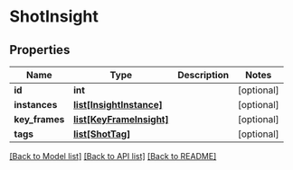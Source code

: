 # ShotInsight

## Properties
Name | Type | Description | Notes
------------ | ------------- | ------------- | -------------
**id** | **int** |  | [optional] 
**instances** | [**list[InsightInstance]**](InsightInstance.md) |  | [optional] 
**key_frames** | [**list[KeyFrameInsight]**](KeyFrameInsight.md) |  | [optional] 
**tags** | [**list[ShotTag]**](ShotTag.md) |  | [optional] 

[[Back to Model list]](../README.md#documentation-for-models) [[Back to API list]](../README.md#documentation-for-api-endpoints) [[Back to README]](../README.md)

